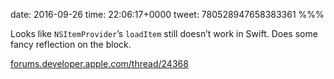 date: 2016-09-26
time: 22:06:17+0000
tweet: 780528947658383361
%%%

Looks like `NSItemProvider`’s `loadItem` still doesn’t work in Swift. Does some fancy reflection on the block.

[forums.developer.apple.com/thread/24368](https://forums.developer.apple.com/thread/24368)
